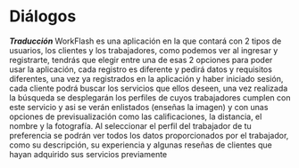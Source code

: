 <h1>Diálogos</h1>

***Traducción***
WorkFlash es una aplicación en la que contará con 2 tipos de usuarios, los clientes y los trabajadores, como podemos ver al ingresar y registrarte, tendrás que elegir entre una de esas 2 opciones para poder usar la aplicación, cada registro es diferente y pedirá datos y requisitos diferentes, una vez ya registrados en la aplicación y haber iniciado sesión, cada cliente podrá buscar los servicios que ellos deseen, una vez realizada la búsqueda se desplegarán los perfiles de cuyos trabajadores cumplen con este servicio y asi se verán enlistados (enseñas la imagen) y con unas opciones de previsualización como las calificaciones, la distancia, el nombre y la fotografía.
Al seleccionar el perfil del trabajador de tu preferencia se podrán ver todos los datos proporcionados por el trabajador, como su descripción, su experiencia y algunas reseñas de clientes que hayan adquirido sus servicios previamente

<!--stackedit_data:
eyJoaXN0b3J5IjpbMTE3NjIxNTc0NSwxOTMzMTQ3NDQwXX0=
-->